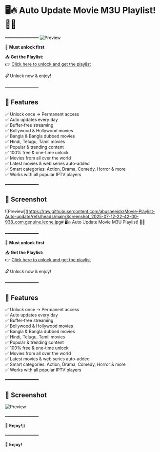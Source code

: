# 🖥️🔥 Auto Update Movie M3U Playlist! 🚀📢

━━━━━━━━━━━━━
![Preview]([https://encrypted-tbn0.gstatic.com/images?q=tbn:ANd9GcRIzA5qtgNnpz_sPuxZPHALWWesG5aqCxi4sF3UE_joUu-FU3s63uQ687c&s=10](https://raw.githubusercontent.com/abusaeeidx/Movie-Playlist-Auto-update/refs/heads/main/Screenshot_2025-07-12-22-42-00-938_com.genuine.leone.jpg))




🔐 **Must unlock first**

📥 **Get the Playlist:**  
👉 [Click here to unlock and get the playlist](https://vplink.in/r6vh)

🔓 Unlock now & enjoy!

━━━━━━━━━━━━━

## 🌟 Features
✅ Unlock once → Permanent access  
✅ Auto updates every day  
✅ Buffer-free streaming  
✅ Bollywood & Hollywood movies  
✅ Bangla & Bangla dubbed movies  
✅ Hindi, Telugu, Tamil movies  
✅ Popular & trending content  
✅ 100% free & one-time unlock  
✅ Movies from all over the world  
✅ Latest movies & web series auto-added  
✅ Smart categories: Action, Drama, Comedy, Horror & more  
✅ Works with all popular IPTV players

━━━━━━━━━━━━━

## 📸 Screenshot

![Preview]([https://raw.githubusercontent.com/abusaeeidx/Movie-Playlist-Auto-update/refs/heads/main/Screenshot_2025-07-12-22-42-00-938_com.genuine.leone.jpg# 🖥️🔥 Auto Update Movie M3U Playlist! 🚀📢

━━━━━━━━━━━━━

🔐 **Must unlock first**

📥 **Get the Playlist:**  
👉 [Click here to unlock and get the playlist](https://vplink.in/r6vh)

🔓 Unlock now & enjoy!

━━━━━━━━━━━━━

## 🌟 Features
✅ Unlock once → Permanent access  
✅ Auto updates every day  
✅ Buffer-free streaming  
✅ Bollywood & Hollywood movies  
✅ Bangla & Bangla dubbed movies  
✅ Hindi, Telugu, Tamil movies  
✅ Popular & trending content  
✅ 100% free & one-time unlock  
✅ Movies from all over the world  
✅ Latest movies & web series auto-added  
✅ Smart categories: Action, Drama, Comedy, Horror & more  
✅ Works with all popular IPTV players

━━━━━━━━━━━━━

## 📸 Screenshot

![Preview](https://encrypted-tbn0.gstatic.com/images?q=tbn:ANd9GcRIzA5qtgNnpz_sPuxZPHALWWesG5aqCxi4sF3UE_joUu-FU3s63uQ687c&s=10)

━━━━━━━━━━━━━

🍿 **Enjoy!**])

━━━━━━━━━━━━━

🍿 **Enjoy!**
